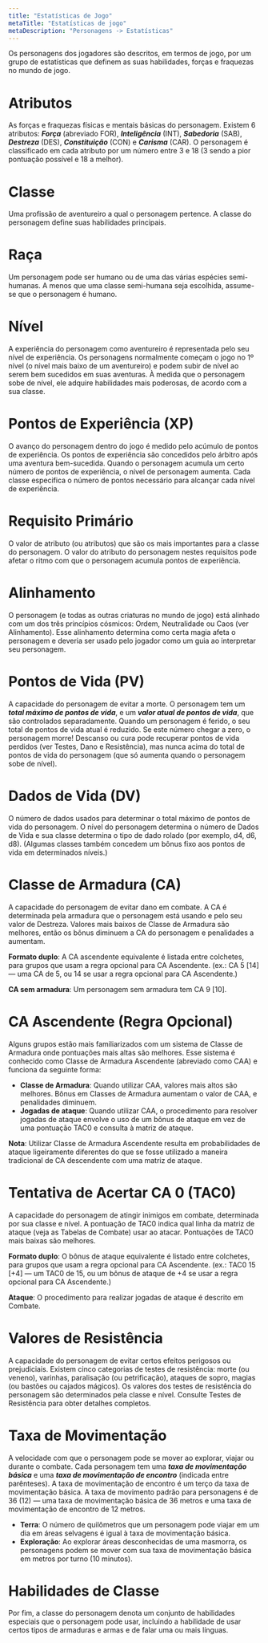 ```yaml
---
title: "Estatísticas de Jogo"
metaTitle: "Estatísticas de jogo"
metaDescription: "Personagens -> Estatísticas"
---
```


Os personagens dos jogadores são descritos, em termos de jogo, por um grupo de estatísticas que definem as suas habilidades, forças e fraquezas no mundo de jogo.

# Atributos

As forças e fraquezas físicas e mentais básicas do personagem. Existem 6 atributos: ***Força*** (abreviado FOR), ***Inteligência*** (INT), ***Sabedoria*** (SAB), ***Destreza*** (DES), ***Constituição*** (CON) e ***Carisma*** (CAR). O personagem é classificado em cada atributo por um número entre 3 e 18 (3 sendo a pior pontuação possível e 18 a melhor).

# Classe

Uma profissão de aventureiro a qual o personagem pertence. A classe do personagem define suas habilidades principais. 

# Raça

Um personagem pode ser humano ou de uma das várias espécies semi-humanas. A menos que uma classe semi-humana seja escolhida, assume-se que o personagem é humano.

# Nível

A experiência do personagem como aventureiro é representada pelo seu nível de experiência. Os personagens normalmente começam o jogo no 1º nível (o nível mais baixo de um aventureiro) e podem subir de nível ao serem bem sucedidos em suas aventuras. À medida que o personagem sobe de nível, ele adquire habilidades mais poderosas, de acordo com a sua classe.

# Pontos de Experiência (XP)

O avanço do personagem dentro do jogo é medido pelo acúmulo de pontos de experiência. Os pontos de experiência são concedidos pelo árbitro após uma aventura bem-sucedida. Quando o personagem acumula um certo número de pontos de experiência, o nível de personagem aumenta. Cada classe especifica o número de pontos necessário para alcançar cada nível de experiência.

# Requisito Primário

O valor de atributo (ou atributos) que são os mais importantes para a classe do personagem. O valor do atributo do personagem nestes requisitos pode afetar o ritmo com que o personagem acumula pontos de experiência.

# Alinhamento

O personagem (e todas as outras criaturas no mundo de jogo) está alinhado com um dos três princípios cósmicos: Ordem, Neutralidade ou Caos (ver Alinhamento). Esse alinhamento determina como certa magia afeta o personagem e deveria ser usado pelo jogador como um guia ao interpretar seu personagem.

# Pontos de Vida (PV)

A capacidade do personagem de evitar a morte. O personagem tem um ***total máximo de pontos de vida***, e um ***valor atual de pontos de vida***, que são controlados separadamente. Quando um personagem é ferido, o seu total de pontos de vida atual é reduzido. Se este número chegar a zero, o personagem morre! Descanso ou cura pode recuperar pontos de vida perdidos (ver Testes, Dano e Resistência), mas nunca acima do total de pontos de vida do personagem (que só aumenta quando o personagem sobe de nível).

# Dados de Vida (DV)

O número de dados usados ​​para determinar o total máximo de pontos de vida do personagem. O nível do personagem determina o número de Dados de Vida e sua classe determina o tipo de dado rolado (por exemplo, d4, d6, d8). (Algumas classes também concedem um bônus fixo aos pontos de vida em determinados níveis.)

# Classe de Armadura (CA)

A capacidade do personagem de evitar dano em combate. A CA é determinada pela armadura que o personagem está usando e pelo seu valor de Destreza. Valores mais baixos de Classe de Armadura são melhores, então os bônus diminuem a CA do personagem e penalidades a aumentam.

**Formato duplo**: A CA ascendente equivalente é listada entre colchetes, para grupos que usam a regra opcional para CA Ascendente. (ex.: CA 5 [14] — uma CA de 5, ou 14 se usar a regra opcional para CA Ascendente.)

**CA sem armadura**: Um personagem sem armadura tem CA 9 [10].

# CA Ascendente (Regra Opcional)

Alguns grupos estão mais familiarizados com um sistema de Classe de Armadura onde pontuações mais altas são melhores. Esse sistema é conhecido como Classe de Armadura Ascendente (abreviado como CAA) e funciona da seguinte forma:

* **Classe de Armadura**: Quando utilizar CAA, valores mais altos são melhores. Bônus em Classes de Armadura aumentam o valor de CAA, e penalidades diminuem.
* **Jogadas de ataque**: Quando utilizar CAA, o procedimento para resolver jogadas de ataque envolve o uso de um bônus de ataque em vez de uma pontuação TAC0 e consulta à matriz de ataque.

**Nota**: Utilizar Classe de Armadura Ascendente resulta em probabilidades de ataque ligeiramente diferentes do que se fosse utilizado a maneira tradicional de CA descendente com uma matriz de ataque.

# Tentativa de Acertar CA 0 (TAC0)

A capacidade do personagem de atingir inimigos em combate, determinada por sua classe e nível. A pontuação de TAC0 indica qual linha da matriz de ataque (veja as Tabelas de Combate) usar ao atacar. Pontuações de TAC0 mais baixas são melhores.

**Formato duplo**: O bônus de ataque equivalente é listado entre colchetes, para grupos que usam a regra opcional para CA Ascendente. (ex.: TAC0 15 [+4] — um TAC0 de 15, ou um bônus de ataque de +4 se usar a regra opcional para CA Ascendente.)

**Ataque**: O procedimento para realizar jogadas de ataque é descrito em Combate.

# Valores de Resistência

A capacidade do personagem de evitar certos efeitos perigosos ou prejudiciais. Existem cinco categorias de testes de resistência: morte (ou veneno), varinhas, paralisação (ou petrificação), ataques de sopro, magias (ou bastões ou cajados mágicos). Os valores dos testes de resistência do personagem são determinados pela classe e nível. Consulte Testes de Resistência para obter detalhes completos.

# Taxa de Movimentação

A velocidade com que o personagem pode se mover ao explorar, viajar ou durante o combate. Cada personagem tem uma ***taxa de movimentação básica*** e uma ***taxa de movimentação de encontro*** (indicada entre parênteses). A taxa de movimentação de encontro é um terço da taxa de movimentação básica. A taxa de movimento padrão para personagens é de 36 (12) — uma taxa de movimentação básica de 36 metros e uma taxa de movimentação de encontro de 12 metros.

* **Terra**: O número de quilômetros que um personagem pode viajar em um dia em áreas selvagens é igual à taxa de movimentação básica.
* **Exploração**: Ao explorar áreas desconhecidas de uma masmorra, os personagens podem se mover com sua taxa de movimentação básica em metros por turno (10 minutos).

# Habilidades de Classe

Por fim, a classe do personagem denota um conjunto de habilidades especiais que o personagem pode usar, incluindo a habilidade de usar certos tipos de armaduras e armas e de falar uma ou mais línguas.

